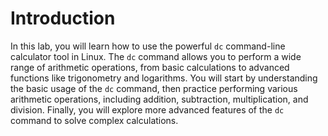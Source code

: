 # Introduction

In this lab, you will learn how to use the powerful `dc` command-line calculator tool in Linux. The `dc` command allows you to perform a wide range of arithmetic operations, from basic calculations to advanced functions like trigonometry and logarithms. You will start by understanding the basic usage of the `dc` command, then practice performing various arithmetic operations, including addition, subtraction, multiplication, and division. Finally, you will explore more advanced features of the `dc` command to solve complex calculations.
